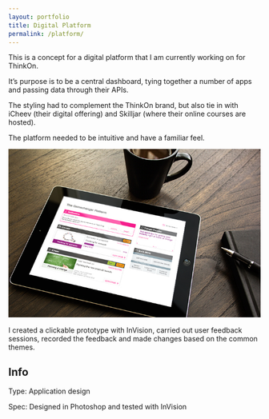 ```yaml
---
layout: portfolio
title: Digital Platform
permalink: /platform/
---
```


This is a concept for a digital platform that I am currently working on for ThinkOn.

It’s purpose is to be a central dashboard, tying together a number of apps and passing data through their APIs.

The styling had to complement the ThinkOn brand, but also tie in with iCheev (their digital offering) and Skilljar (where their online courses are hosted).

The platform needed to be intuitive and have a familiar feel.


![thinkon](/images/platform.jpg)

I created a clickable prototype with InVision, carried out user feedback sessions, recorded the feedback and made changes based on the common themes.

<h2>Info</h2>

Type: Application design

Spec: Designed in Photoshop and tested with InVision